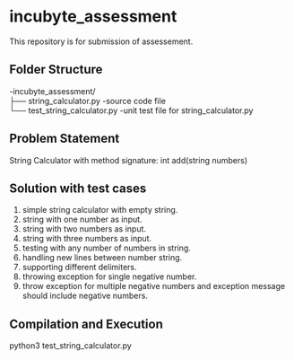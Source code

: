 # incubyte_assessment
This repository is for submission of assessement.

## Folder Structure
-incubyte_assessment/   
├── string_calculator.py        -source code file   
└── test_string_calculator.py   -unit test file for string_calculator.py     

## Problem Statement
String Calculator with method signature:    int add(string numbers)

## Solution with test cases

1. simple string calculator with empty string.
2. string with one number as input.
3. string with two numbers as input.
4. string with three numbers as input.
5. testing with any number of numbers in string.
6. handling new lines between number string.
7. supporting different delimiters.
8. throwing exception for single negative number.
9. throw exception for multiple negative numbers and exception message should include negative numbers.

## Compilation and Execution

python3 test_string_calculator.py